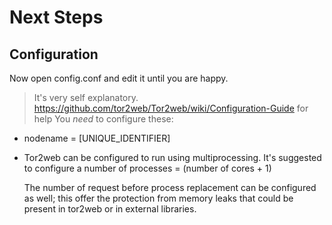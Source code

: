 # Next Steps
## Configuration
Now open config.conf and edit it until you are happy.
> It's very self explanatory.
https://github.com/tor2web/Tor2web/wiki/Configuration-Guide for help
You _need_ to configure these:
 - nodename = [UNIQUE_IDENTIFIER]
 - Tor2web can be configured to run using multiprocessing. It's suggested to configure a number of  processes = (number of cores + 1)

    The number of request before process replacement can be configured as well; this offer the protection from memory leaks that could be present in tor2web or in external libraries.